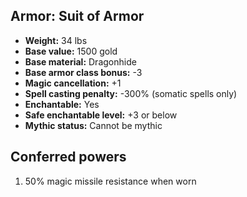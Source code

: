 ## Armor: Suit of Armor
- **Weight:** 34 lbs
- **Base value:** 1500 gold
- **Base material:** Dragonhide
- **Base armor class bonus:** -3
- **Magic cancellation:** +1
- **Spell casting penalty:** -300% (somatic spells only)
- **Enchantable:** Yes
- **Safe enchantable level:** +3 or below
- **Mythic status:** Cannot be mythic
## Conferred powers
1. 50% magic missile resistance when worn
